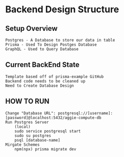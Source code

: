 # Backend Design Structure

## Setup Overview

    Postgres - A Database to store our data in table
    Prisma - Used To Design Postges Database
    GraphQL - Used to Query Database

## Current BackEnd State

    Template based off of prisma-example GitHub
    Backend code needs to be cleaned up
    Need to Create Database Design

## HOW TO RUN
    Change "Database URL": postgresql://[username]:[password]@localhost:5432/aggie-compute-db
    Run Postgres Server
        (local)
        sudo service postgresql start
        sudo su postgres
        psql [database-name]
    Mirgate Schemes
        npm(npx) prisma migrate dev
